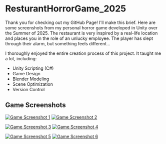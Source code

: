 # ResturantHorrorGame_2025
Thank you for checking out my GitHub Page! I'll make this brief. Here are some screenshots from my personal horror game developed in Unity over the Summer of 2025. The restaurant is very inspired by a real-life location and places you in the role of an unlucky employee. The player has slept through their alarm, but something feels different...

I thoroughly enjoyed the entire creation process of this project. It taught me a lot, including:

  - Unity Scripting (C#)
  - Game Design
  - Blender Modeling
  - Scene Optimization
  - Version Control

## Game Screenshots 

[![Game Screenshot 1](https://live.staticflickr.com/65535/54745986766_0e83fc004b_w.jpg)](https://live.staticflickr.com/65535/54745986766_0e83fc004b_b.jpg) [![Game Screenshot 2](https://live.staticflickr.com/65535/54746202373_86154c3abd_w.jpg)](https://live.staticflickr.com/65535/54746202373_86154c3abd_b.jpg)

[![Game Screenshot 3](https://live.staticflickr.com/65535/54746202288_ee34eca520_w.jpg)](https://live.staticflickr.com/65535/54746202288_ee34eca520_b.jpg) [![Game Screenshot 4](https://live.staticflickr.com/65535/54745134637_47a62de1cc_w.jpg)](https://live.staticflickr.com/65535/54745134637_47a62de1cc_b.jpg)

[![Game Screenshot 5](https://live.staticflickr.com/65535/54745986801_cfd0f44d78_w.jpg)](https://live.staticflickr.com/65535/54745986801_cfd0f44d78_b.jpg) [![Game Screenshot 6](https://live.staticflickr.com/65535/54745986706_79b6f92f11_w.jpg)](https://live.staticflickr.com/65535/54745986706_79b6f92f11_b.jpg)

